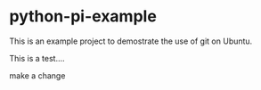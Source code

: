 # python-pi-example
This is an example project to demostrate the use of git on Ubuntu.

This is a test....

make a change
